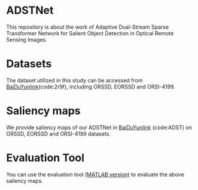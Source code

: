 # ADSTNet
This repository is about the work of Adaptive Dual-Stream Sparse Transformer Network for Salient Object Detection in Optical Remote Sensing Images. 

# Datasets
The dataset utilized in this study can be accessed from [BaiDuYunlink](https://pan.baidu.com/s/1iP7KRFwkS6K4Hako1XQIgg)(code:2r9f), including ORSSD, EORSSD and ORSI-4199.

# Saliency maps
We provide saliency maps of our ADSTNet in [BaiDuYunlink](https://pan.baidu.com/s/1qYklPLWkK_pbWhQHRjFNKg) (code:ADST) on ORSSD, EORSSD and ORSI-4199 datasets.

# Evaluation Tool
You can use the evaluation tool [(MATLAB version)](https://github.com/MathLee/MatlabEvaluationTools) to evaluate the above saliency maps.
